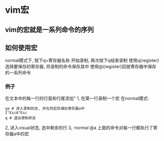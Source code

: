 # vim宏
## vim的宏就是一系列命令的序列
## 如何使用宏
normal模式下, 按下q+寄存器名称 开始录制, 再次按下q结束录制
使用q{register}选择要保存的寄存器, 将录制的命令保存其中
使用@{register}回放寄存器中保存的一系列命令

### 例子
在文本中的每一行的行首和行尾添加"
1, 在第一行录制一个宏
在normal模式:
```
qa # 进入录制状态, 并在将宏存储在寄存器a中
I"EscA"Esc
q # 退出录制状态
```

2, 进入visual状态, 选中剩余的行
3, :normal @a
上面的命令对每一行都执行了寄存器a中的宏